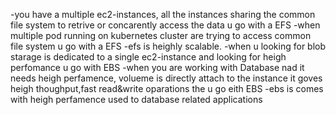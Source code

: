 -you have a multiple ec2-instances, all the instances sharing the common file system to retrive or concarently access the data u go with a EFS
-when multiple pod running on kubernetes cluster are trying to access common file system u go with a EFS
-efs is heighly scalable.
-when u looking for blob starage is dedicated to a single ec2-instance and looking for heigh perfomance u go with EBS
-when you are working with Database nad it needs heigh perfamence, volueme is directly attach to the instance it goves heigh thoughput,fast read&write oparations the u go eith EBS
-ebs is comes with heigh perfamence used to database related applications
